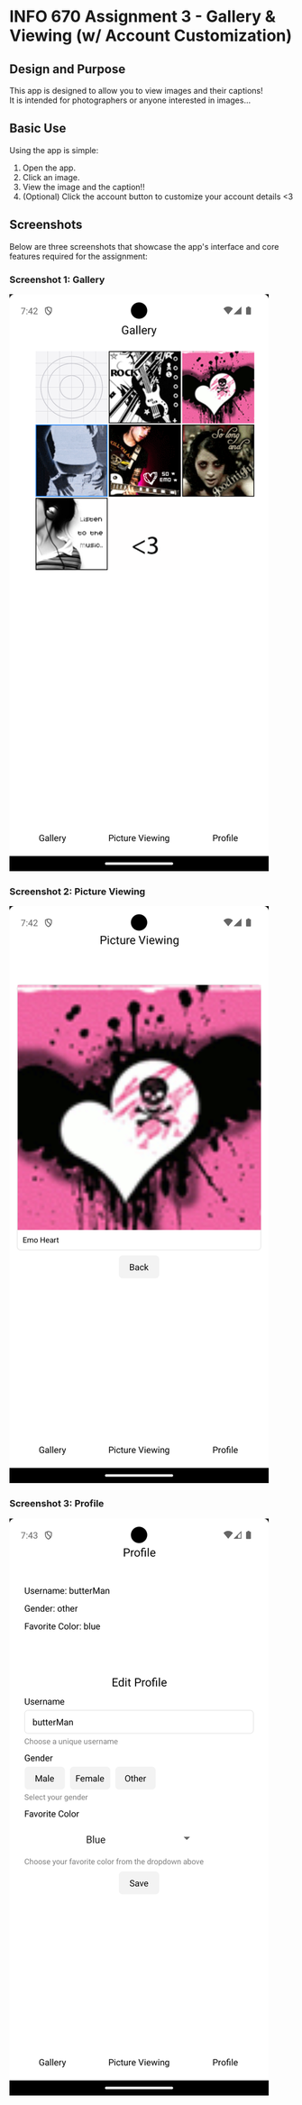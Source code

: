 # INFO 670 Assignment 3 - Gallery & Viewing (w/ Account Customization)

## Design and Purpose

This app is designed to allow you to view images and their captions!  
It is intended for photographers or anyone interested in images...

## Basic Use

Using the app is simple:

1. Open the app.
2. Click an image.
3. View the image and the caption!!
4. (Optional) Click the account button to customize your account details <3

## Screenshots

Below are three screenshots that showcase the app's interface and core features required for the assignment:

### Screenshot 1: Gallery
![Gallery](assets/Screenshot1.png)

### Screenshot 2: Picture Viewing
![Picture Viewing](assets/Screenshot2.png)

### Screenshot 3: Profile
![Profile](assets/Screenshot3.png)